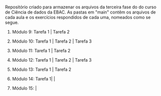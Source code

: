 Repositório criado para armazenar os arquivos da terceira fase do do curso de Ciência de dados da EBAC.
As pastas em "main" contêm os arquivos de cada aula e os exercícios respondidos de cada uma, nomeados como se segue.
1. Módulo 9: Tarefa 1 | Tarefa 2
2. Módulo 10: Tarefa 1 | Tarefa 2 | Tarefa 3
3. Módulo 11:  Tarefa 1 | Tarefa 2
             
4. Módulo 12: Tarefa 1 | Tarefa 2
             | Tarefa 3
             
5. Módulo 13: Tarefa 1 | Tarefa 2
             
6. Módulo 14: Tarefa 1|
             |
             
7. Módulo 15: |
            
